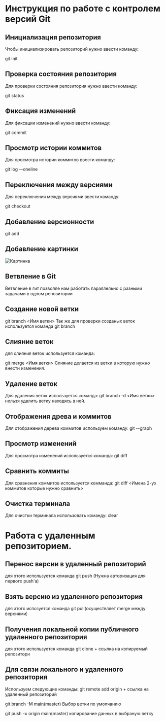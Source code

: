 # **Инструкция по работе с контролем версий Git**

## Инициализация репозитория
 
 Чтобы инициализировать репозиторий нужно ввести команду:

 git init

## Проверка состояния репозитория

Для проверки состояния репозитория нужно ввести команду:

git status

## Фиксация изменений

Для фиксации изменений нужно ввести команду:

git commit

## Просмотр истории коммитов

Для просмотра истории коммитов ввести команду:

git log --oneline

## Переключения между версиями

Для переключения между версиями ввести команду:

git checkout


## Добавление версионности

git add

## Добавление картинки

![Картинка](Wotlk.png)

## Ветвление в Git

Ветвление в гит позволяе нам работать параллельно с разными задачами в одном репозитории

## Создание новой ветки

git branch <Имя ветки> Так же для проверки созданых веток используется команда git branch

## Слияние веток

для слияния веток используется команда:
 
 git merge <Имя ветки> Слияние делается из ветки в которую нужно внести изменения.

## Удаление веток

Для удаления веток используется команда: git branch -d <Имя ветки> нельзя удалить ветку находясь в ней.


## Отображения древа и коммитов

Для отображения дерева коммитов используем команду:
git --graph

## Просмотр изменений

Для просмотра изменений используется команда: git diff

## Сравнить коммиты

Для сравнения коммитов используется комманда: git diff <Имена 2-ух коммитов которые нужно сравнить>

## Очистка терминала

Для очистки терминала использовать команду:
clear

# Работа с удаленным репозиторием.

## Перенос версии в удаленный репозиторий

для этого используется команда git push (Нужна авторизация для первого push'a)

## Взять версию из удаленного репозитория

для этого испозуется команда git pull(осуществляет merge между версиями)

## Получения локальной копии публичного удаленного репозитория

для этого используется команда git clone + ссылка на копируемый репозитори
 
## Для связи локального и удаленного репозитория

Используем следующие команды:
git remote add origin + ссылка на удаленный репозиторий

git branch -M main(master) Выбор ветки по умолчанию

git push -u origin main(master) копирование данных в выбраную ветку